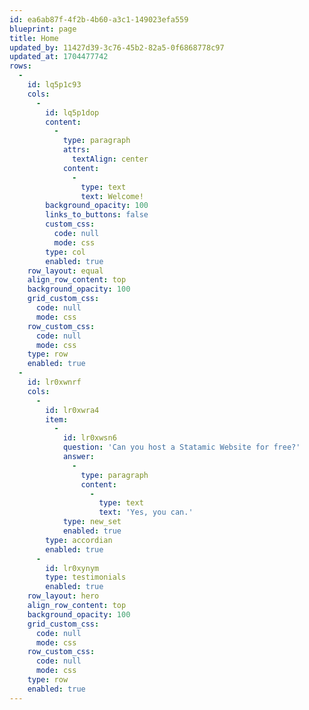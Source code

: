 ```yaml
---
id: ea6ab87f-4f2b-4b60-a3c1-149023efa559
blueprint: page
title: Home
updated_by: 11427d39-3c76-45b2-82a5-0f6868778c97
updated_at: 1704477742
rows:
  -
    id: lq5p1c93
    cols:
      -
        id: lq5p1dop
        content:
          -
            type: paragraph
            attrs:
              textAlign: center
            content:
              -
                type: text
                text: Welcome!
        background_opacity: 100
        links_to_buttons: false
        custom_css:
          code: null
          mode: css
        type: col
        enabled: true
    row_layout: equal
    align_row_content: top
    background_opacity: 100
    grid_custom_css:
      code: null
      mode: css
    row_custom_css:
      code: null
      mode: css
    type: row
    enabled: true
  -
    id: lr0xwnrf
    cols:
      -
        id: lr0xwra4
        item:
          -
            id: lr0xwsn6
            question: 'Can you host a Statamic Website for free?'
            answer:
              -
                type: paragraph
                content:
                  -
                    type: text
                    text: 'Yes, you can.'
            type: new_set
            enabled: true
        type: accordian
        enabled: true
      -
        id: lr0xynym
        type: testimonials
        enabled: true
    row_layout: hero
    align_row_content: top
    background_opacity: 100
    grid_custom_css:
      code: null
      mode: css
    row_custom_css:
      code: null
      mode: css
    type: row
    enabled: true
---
```

